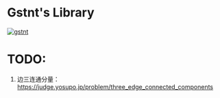 # Gstnt's Library
[![gstnt](https://img.shields.io/endpoint?url=https%3A%2F%2Fatcoder-badges.now.sh%2Fapi%2Fcodeforces%2Fjson%2Fgstnt)](https://codeforces.com/profile/gstnt)



# TODO:
1. 边三连通分量：https://judge.yosupo.jp/problem/three_edge_connected_components
